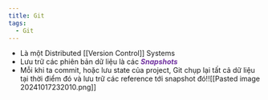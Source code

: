 ```yaml
---
title: Git
tags:
  - Git
---
```

- Là một Distributed [[Version Control]] Systems
- Lưu trữ các phiên bản dữ liệu là các ***<span style="color:rgb(112, 48, 160)">Snapshots</span>***
- Mỗi khi ta commit, hoặc lưu state của project, Git chụp lại tất cả dữ liệu tại thời điểm đó và lưu trữ các reference tới snapshot đó!![[Pasted image 20241017232010.png]]